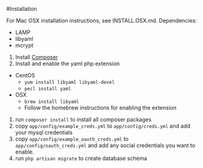 #Installation

For Mac OSX installation instructions, see INSTALL.OSX.md. 
Dependencies:

* LAMP
* libyaml
* mcrypt


1.  Install [Composer](http://getcomposer.org/)
1.  Install and enable the yaml php extension
  * CentOS
    * `yum install libyaml libyaml-devel`
    * `pecl install yaml`
  * OSX
    * `brew install libyaml`
    * Follow the homebrew instructions for enabling the extension
1.  run `composer install` to install all composer packages
1.  copy `app/config/example_creds.yml` to `app/config/creds.yml` and add your mysql credentials
1.  copy `app/config/example_oauth_creds.yml` to `app/config/oauth_creds.yml` and add any social credentials you want to enable.
1.  run `php artisan migrate` to create database schema

